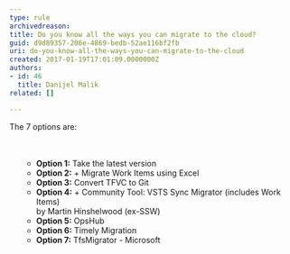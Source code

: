 ```yaml
---
type: rule
archivedreason: 
title: Do you know all the ways you can migrate to the cloud?
guid: d9d89357-206e-4869-bedb-52ae116bf2fb
uri: do-you-know-all-the-ways-you-can-migrate-to-the-cloud
created: 2017-01-19T17:01:09.0000000Z
authors:
- id: 46
  title: Danijel Malik
related: []

---
```



The 7 options are&#58;<br>
<br><excerpt class='endintro'></excerpt><br>
<ol><ul><li><b>Option 1&#58;</b> Take the latest version</li><li><b>Option 2&#58;</b> + Migrate Work Items using Excel</li><li><b>Option 3&#58;</b> Convert TFVC to Git</li><li><b>Option 4&#58;</b> + Community Tool&#58; VSTS Sync Migrator (includes Work Items)<br>by Martin Hinshelwood (ex-SSW)</li><li><b>Option 5&#58;</b> OpsHub&#160;</li><li><b>Option 6&#58;</b> Timely Migration</li><li><b>Option 7&#58;</b> TfsMigrator - Microsoft​​<br><br></li></ul></ol>


